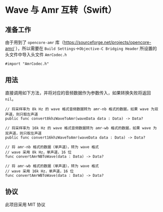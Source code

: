 # Wave 与 Amr 互转（Swift）
## 准备工作  

由于用到了 `opencore-amr` 库（https://sourceforge.net/projects/opencore-amr/ ），所以需要在 `Build Settings`->`Objective-C Bridging Header` 所设置的头文件中导入头文件 `AmrCodec.h`  

```
#import "AmrCodec.h"
```

## 用法  

直接调用如下方法，并将对应的音频数据作为参数传入，如果转换失败将返回 `nil`。
```
// 将采样率为 8k Hz 的 wave 格式音频数据转为 amr-nb 格式的数据，如果 wave 为双声道，则只取左声道
public func convert8khzWaveToAmr(waveData data : Data) -> Data?

// 将采样率为 16k Hz 的 wave 格式音频数据转为 amr-wb 格式的数据，如果 wave 为双声道，则只取左声道
public func convert16khzWaveToAmr(waveData data : Data) -> Data?

// 将 amr-nb 格式的数据（单声道），转为 wave 格式
// wave 采用 8k Hz，单声道，16 位
func convertAmrNBToWave(data : Data) -> Data?

// 将 amr-wb 格式的数据（单声道），转为 wave 格式
// wave 采用 16k Hz，单声道，16 位
func convertAmrWBToWave(data : Data) -> Data?
```

## 协议  
此项目采用 MIT 协议
